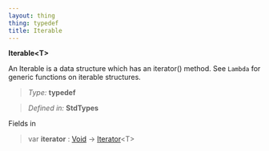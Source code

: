 ```yaml
---
layout: thing
thing: typedef
title: Iterable
---
```

**Iterable&lt;T&gt;**

An Iterable is a data structure which has an iterator() method.
	See `Lambda` for generic functions on iterable structures.



> *Type:* **typedef**

> *Defined in:* **StdTypes**

Fields in 


> var **iterator** : <a href="Void.html" class="type">Void</a> -> <a href="Iterator.html" class="type">Iterator</a>&lt;T&gt;



